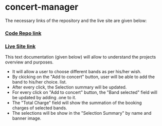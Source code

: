 # concert-manager

The necessary links of the repository and the live site are given below:

### [Code Repo link](https://github.com/ProgrammingHeroWC4/the-superhero-direction-KaziTanvir786)

### [Live Site link](https://concert-manager-kazitanvir786.netlify.app/)

This text documentation (given below) will allow to understand the projects overview and purposes.
* It will allow a user to choose different bands as per his/her wish.
* By ckicking on the "Add to concert" button, user will be able to add the band to his/her choice. list.
* After every click, the Selection summary will be updated.
* For every click on "Add to concert" button, the "Band selected" field will be updated by adding .one to it.
* The "Total Charge" field will show the summation of the booking charges of selected bands.
* The selections will be show in the "Selection Summary" by name and banner image.
